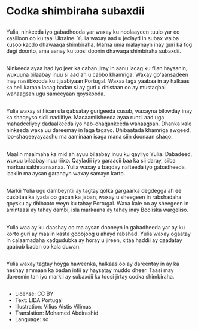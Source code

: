 # Codka shimbiraha subaxdii

##
Yulia, ninkeeda iyo gabadhooda yar waxay ku noolaayeen tuulo yar oo xasilloon oo ku taal Ukraine. Yulia waxay aad u jeclayd in subax walba kusoo kacdo dhawaaqa shimbiraha. Marna uma malaynayn inay guri ka fog degi doonto, ama aanay ku toosi doonin dhawaqa shimbiraha subaxdii.

##
Ninkeeda ayaa had iyo jeer ka caban jiray in aanu lacag ku filan haysanin, wuxuuna bilaabay inuu si aad ah u cabbo khamriga. Waxay go'aansadeen inay nasiibkooda ku tijaabiyaan Portugal. Waxaa laga yaabaa in ay halkaas ka heli karaan lacag badan si ay guri u dhistaan oo ay mustaqbal wanaagsan ugu sameeyaan qoyskooda.

##
Yulia waxay si fiican ula qabsatay gurigeeda cusub, waxayna bilowday inay ka shaqeyso sidii nadiifiye. Macaamiisheeda ayaa runtii aad uga mahadceliyey dadaalkeeda iyo hab-dhaqankeeda wanaagsan. Dhanka kale ninkeeda waxa uu dareemay in laga tagayo. Dhibaatada khamriga awgeed, loo-shaqeeyayaashu ma aaminaan isaga mana siin doonaan shaqo.

##
Maalin maalmaha ka mid ah ayuu bilaabay inuu ku qayliyo Yulia. Dabadeed, wuxuu bilaabay inuu riixo. Qayladii iyo garaacii baa ka sii daray, siiba markuu sakhraansanaa. Yulia waxay u baqday nafteeda iyo gabadheeda, laakiin ma aysan garanayn waxay samayn karto.

##
Markii Yulia ugu dambeyntii ay tagtay qolka gargaarka degdegga ah ee cusbitaalka iyada oo gacan ka jaban, waxay u sheegeen in rabshadaha qoysku ay dhibaato weyn ku tahay Portugal. Waxa kale oo ay sheegeen in arrintaasi ay tahay dambi, isla markaana ay tahay inay Booliska wargeliso.

##
Yulia waa ay ku daashay oo ma aysan dooneyn in gabadheeda yar ay ku korto guri ay maalin kasta goobjoog u ahayd rabshad. Yulia waxay ogaatay in calaamadaha xadgudubka ay horay u jireen, xitaa haddii ay qaadatay qaabab badan oo kala duwan.

##
Yulia waxay tagtay hoyga haweenka, halkaas oo ay dareentay in ay ka heshay ammaan ka badan intii ay haysatay muddo dheer. Taasi may dareemin tan iyo markii ay subaxdii ku toosi jirtay codka shimbiraha.

##
* License: CC BY
* Text: LIDA Portugal
* Illustration: Vilius Aistis Vilimas
* Translation: Mohamed Abdirashid
* Language: so
